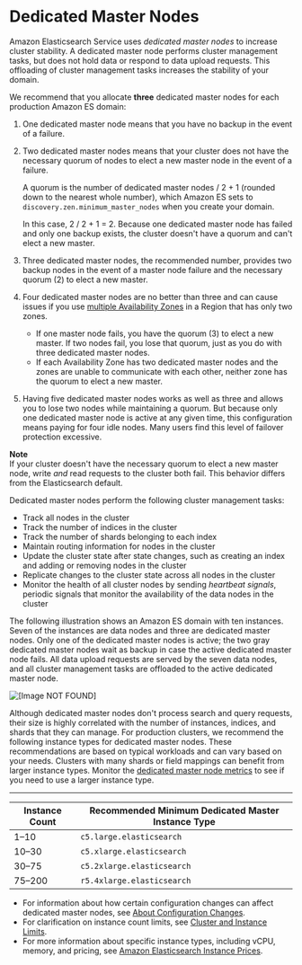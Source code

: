 # Dedicated Master Nodes<a name="es-managedomains-dedicatedmasternodes"></a>

Amazon Elasticsearch Service uses *dedicated master nodes* to increase cluster stability\. A dedicated master node performs cluster management tasks, but does not hold data or respond to data upload requests\. This offloading of cluster management tasks increases the stability of your domain\.

We recommend that you allocate **three** dedicated master nodes for each production Amazon ES domain:

1. One dedicated master node means that you have no backup in the event of a failure\.

1. Two dedicated master nodes means that your cluster does not have the necessary quorum of nodes to elect a new master node in the event of a failure\.

   A quorum is the number of dedicated master nodes / 2 \+ 1 \(rounded down to the nearest whole number\), which Amazon ES sets to `discovery.zen.minimum_master_nodes` when you create your domain\.

   In this case, 2 / 2 \+ 1 = 2\. Because one dedicated master node has failed and only one backup exists, the cluster doesn't have a quorum and can't elect a new master\.

1. Three dedicated master nodes, the recommended number, provides two backup nodes in the event of a master node failure and the necessary quorum \(2\) to elect a new master\.

1. Four dedicated master nodes are no better than three and can cause issues if you use [multiple Availability Zones](es-managedomains.md#es-managedomains-multiaz) in a Region that has only two zones\.
   + If one master node fails, you have the quorum \(3\) to elect a new master\. If two nodes fail, you lose that quorum, just as you do with three dedicated master nodes\.
   + If each Availability Zone has two dedicated master nodes and the zones are unable to communicate with each other, neither zone has the quorum to elect a new master\.

1. Having five dedicated master nodes works as well as three and allows you to lose two nodes while maintaining a quorum\. But because only one dedicated master node is active at any given time, this configuration means paying for four idle nodes\. Many users find this level of failover protection excessive\.

**Note**  
If your cluster doesn't have the necessary quorum to elect a new master node, write *and* read requests to the cluster both fail\. This behavior differs from the Elasticsearch default\.

Dedicated master nodes perform the following cluster management tasks:
+ Track all nodes in the cluster
+ Track the number of indices in the cluster
+ Track the number of shards belonging to each index
+ Maintain routing information for nodes in the cluster
+ Update the cluster state after state changes, such as creating an index and adding or removing nodes in the cluster
+ Replicate changes to the cluster state across all nodes in the cluster
+ Monitor the health of all cluster nodes by sending *heartbeat signals*, periodic signals that monitor the availability of the data nodes in the cluster

The following illustration shows an Amazon ES domain with ten instances\. Seven of the instances are data nodes and three are dedicated master nodes\. Only one of the dedicated master nodes is active; the two gray dedicated master nodes wait as backup in case the active dedicated master node fails\. All data upload requests are served by the seven data nodes, and all cluster management tasks are offloaded to the active dedicated master node\.

![\[Image NOT FOUND\]](http://docs.aws.amazon.com/elasticsearch-service/latest/developerguide/images/DedicatedMasterNodes_no-caption.png)

Although dedicated master nodes don't process search and query requests, their size is highly correlated with the number of instances, indices, and shards that they can manage\. For production clusters, we recommend the following instance types for dedicated master nodes\. These recommendations are based on typical workloads and can vary based on your needs\. Clusters with many shards or field mappings can benefit from larger instance types\. Monitor the [dedicated master node metrics](cloudwatch-alarms.md) to see if you need to use a larger instance type\.


****  

|  **Instance Count**  |  **Recommended Minimum Dedicated Master Instance Type**  | 
| --- | --- | 
|  1–10  |  `c5.large.elasticsearch`  | 
|  10–30  |  `c5.xlarge.elasticsearch`  | 
| 30–75 |  `c5.2xlarge.elasticsearch`  | 
|  75–200  |  `r5.4xlarge.elasticsearch`  | 
+ For information about how certain configuration changes can affect dedicated master nodes, see [About Configuration Changes](es-managedomains.md#es-managedomains-configuration-changes)\.
+ For clarification on instance count limits, see [Cluster and Instance Limits](aes-limits.md#clusterresource)\.
+ For more information about specific instance types, including vCPU, memory, and pricing, see [Amazon Elasticsearch Instance Prices](https://aws.amazon.com/elasticsearch-service/pricing/)\.
